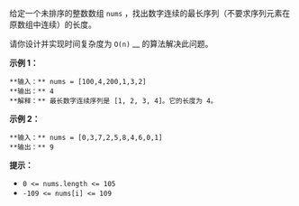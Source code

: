 给定一个未排序的整数数组 `nums` ，找出数字连续的最长序列（不要求序列元素在原数组中连续）的长度。

请你设计并实现时间复杂度为 `O(n)` __ 的算法解决此问题。

**示例 1：**

    
    
    **输入：** nums = [100,4,200,1,3,2]
    **输出：** 4
    **解释：** 最长数字连续序列是 [1, 2, 3, 4]。它的长度为 4。

**示例 2：**

    
    
    **输入：** nums = [0,3,7,2,5,8,4,6,0,1]
    **输出：** 9
    

**提示：**

  * `0 <= nums.length <= 105`
  * `-109 <= nums[i] <= 109`

